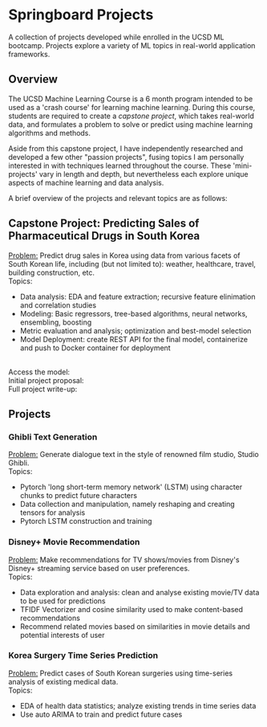# Springboard Projects
A collection of projects developed while enrolled in the UCSD ML bootcamp. Projects explore a variety of ML topics in real-world application frameworks.

## Overview
The UCSD Machine Learning Course is a 6 month program intended to be used as a 'crash course' for learning machine learning. During this course, students are required to create a *capstone project*, which takes real-world data, and formulates a problem to solve or predict using machine learning algorithms and methods.

Aside from this capstone project, I have independently researched and developed a few other "passion projects", fusing topics I am personally interested in with techniques learned throughout the course. These 'mini-projects' vary in length and depth, but nevertheless each explore unique aspects of machine learning and data analysis.

A brief overview of the projects and relevant topics are as follows:

## Capstone Project: Predicting Sales of Pharmaceutical Drugs in South Korea
<u>Problem:</u> Predict drug sales in Korea using data from various facets of South Korean life, including (but not limited to): weather, healthcare, travel, building construction, etc.
<br>Topics: 
* Data analysis: EDA and feature extraction; recursive feature elinimation and correlation studies
* Modeling: Basic regressors, tree-based algorithms, neural networks, ensembling, boosting
* Metric evaluation and analysis; optimization and best-model selection
* Model Deployment: create REST API for the final model, containerize and push to Docker container for deployment

<br>Access the model: 
<br>Initial project proposal:
<br>Full project write-up:

## Projects
### Ghibli Text Generation
<u>Problem:</u> Generate dialogue text in the style of renowned film studio, Studio Ghibli. 
<br>Topics:
* Pytorch 'long short-term memory network' (LSTM) using character chunks to predict future characters
* Data collection and manipulation, namely reshaping and creating tensors for analysis
* Pytorch LSTM construction and training

### Disney+ Movie Recommendation
<u>Problem:</u> Make recommendations for TV shows/movies from Disney's Disney+ streaming service based on user preferences.
<br>Topics:
* Data exploration and analysis: clean and analyse existing movie/TV data to be used for predictions
* TFIDF Vectorizer and cosine similarity used to make content-based recommendations
* Recommend related movies based on similarities in movie details and potential interests of user

### Korea Surgery Time Series Prediction
<u>Problem:</u> Predict cases of South Korean surgeries using time-series analysis of existing medical data.
<br>Topics:
* EDA of health data statistics; analyze existing trends in time series data
* Use auto ARIMA to train and predict future cases

